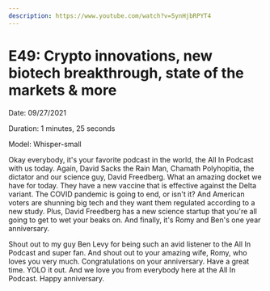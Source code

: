 ```yaml
---
description: https://www.youtube.com/watch?v=5ynHjbRPYT4
---
```


# E49: Crypto innovations, new biotech breakthrough, state of the markets & more

Date: 09/27/2021

Duration: 1 minutes, 25 seconds

Model: Whisper-small

Okay everybody, it's your favorite podcast in the world, the All In Podcast with us today. Again, David Sacks the Rain Man, Chamath Polyhopitia, the dictator and our science guy, David Freedberg. What an amazing docket we have for today. They have a new vaccine that is effective against the Delta variant. The COVID pandemic is going to end, or isn't it? And American voters are shunning big tech and they want them regulated according to a new study. Plus, David Freedberg has a new science startup that you're all going to get to wet your beaks on. And finally, it's Romy and Ben's one year anniversary.

Shout out to my guy Ben Levy for being such an avid listener to the All In Podcast and super fan. And shout out to your amazing wife, Romy, who loves you very much. Congratulations on your anniversary. Have a great time. YOLO it out. And we love you from everybody here at the All In Podcast. Happy anniversary.


